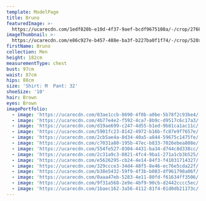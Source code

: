 ```yaml
---
template: ModelPage
title: Bruno
featuredImage: >-
  https://ucarecdn.com/1edf820b-e10d-4f37-9aef-bcdf9675108a/-/crop/2768x1540/0,0/-/preview/
imageThumbnail: >-
  https://ucarecdn.com/e86c927e-b457-488e-ba3f-b227ba0f1f74/-/crop/520x652/2,0/-/preview/
firstName: Bruno
collection: Men
height: 182cm
measurementType: chest
bust: 97cm
waist: 87cm
hips: 88cm
size: 'Shirt: M  Pant: 32'
shoeSize: '10'
hair: Brown
eyes: Brown
imagePortfolio:
  - image: 'https://ucarecdn.com/03ae1ccb-8690-4f0b-a0be-5b78f2c93be4/'
  - image: 'https://ucarecdn.com/4b77e4e2-f592-4ca7-8b9c-d9517c6c17a3/'
  - image: 'https://ucarecdn.com/d19ae699-c247-4d55-b1ed-9b81ca1ac11c/'
  - image: 'https://ucarecdn.com/5901fc23-8142-4972-b16b-fc87e9f7657e/'
  - image: 'https://ucarecdn.com/2cb5ae4a-8d34-40a5-a844-59675c1475fe/'
  - image: 'https://ucarecdn.com/c7031a80-195b-47ec-b833-7026ebea808e/'
  - image: 'https://ucarecdn.com/554fe527-0304-4431-ba34-d744c8d338cc/'
  - image: 'https://ucarecdn.com/2c31a9c3-0821-4fc4-9ba1-271a1cb3b525/'
  - image: 'https://ucarecdn.com/e5626295-cb24-4e14-84f3-f41031714327/'
  - image: 'https://ucarecdn.com/329ccce3-34d4-48f5-8e46-ec76e5cda22f/'
  - image: 'https://ucarecdn.com/b38e5432-59f9-4f3b-b083-df961798a06f/'
  - image: 'https://ucarecdn.com/0aaa47eb-5283-4e11-80fd-f61634ff3506/'
  - image: 'https://ucarecdn.com/9f31a568-2e9e-4bf9-90cb-d2442cccc5ec/'
  - image: 'https://ucarecdn.com/1baec162-3a56-4112-81f4-01d0db21173c/'
---
```


